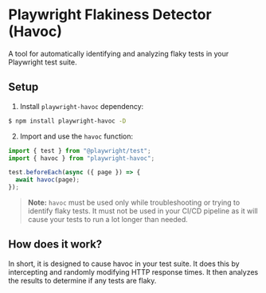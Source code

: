 # Playwright Flakiness Detector (Havoc)

A tool for automatically identifying and analyzing flaky tests in your Playwright test suite.

## Setup

1. Install `playwright-havoc` dependency:

```bash
$ npm install playwright-havoc -D
```

2. Import and use the `havoc` function:

```ts
import { test } from "@playwright/test";
import { havoc } from "playwright-havoc";

test.beforeEach(async ({ page }) => {
  await havoc(page);
});
```

> **Note:** `havoc` must be used only while troubleshooting or trying to identify flaky tests. It must not be used in your CI/CD pipeline as it will cause your tests to run a lot longer than needed.

## How does it work?

In short, it is designed to cause havoc in your test suite. It does this by intercepting and randomly modifying HTTP response times. It then analyzes the results to determine if any tests are flaky.
